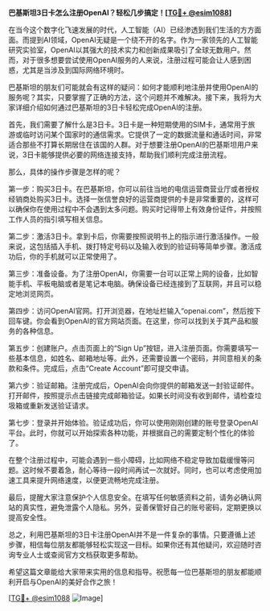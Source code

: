 **巴基斯坦3日卡怎么注册OpenAI？轻松几步搞定！[[TG💪+ @esim1088](https://t.me/s/esim1088)]**

在当今这个数字化飞速发展的时代，人工智能（AI）已经渗透到我们生活的方方面面。而提到AI领域，OpenAI无疑是一个绕不开的名字。作为一家领先的人工智能研究实验室，OpenAI以其强大的技术实力和创新成果吸引了全球无数用户。然而，对于很多想要尝试使用OpenAI服务的人来说，注册过程可能会让人感到困惑，尤其是当涉及到国际网络环境时。

巴基斯坦的朋友们可能就会有这样的疑问：如何才能顺利地注册并使用OpenAI的服务呢？其实，只要掌握了正确的方法，这个问题并不难解决。接下来，我将为大家详细介绍如何通过巴基斯坦的3日卡轻松完成OpenAI的注册。

首先，我们需要了解什么是3日卡。3日卡是一种短期使用的SIM卡，通常用于旅游或临时访问某个国家时的通信需求。它提供了一定的数据流量和通话时间，非常适合那些不打算长期居住在该国的人群。对于想要注册OpenAI的巴基斯坦用户来说，3日卡能够提供必要的网络连接支持，帮助我们顺利完成注册流程。

那么，具体的操作步骤是怎样的呢？

第一步：购买3日卡。在巴基斯坦，你可以前往当地的电信运营商营业厅或者授权经销商处购买3日卡。选择一张信誉良好的运营商提供的卡是非常重要的，这样可以确保你在使用过程中不会遇到太多问题。购买时记得带上有效身份证件，并按照工作人员的指引填写相关信息。

第二步：激活3日卡。拿到卡后，你需要按照说明书上的指示进行激活操作。一般来说，这包括插入手机、拨打特定号码以及输入收到的验证码等简单步骤。激活成功后，你的手机就可以正常使用了。

第三步：准备设备。为了注册OpenAI，你需要一台可以正常上网的设备，比如智能手机、平板电脑或者是笔记本电脑。确保设备已经连接到了互联网，并且可以稳定地浏览网页。

第四步：访问OpenAI官网。打开浏览器，在地址栏输入“openai.com”，然后按下回车键。你会看到OpenAI的官方网站页面。在这里，你可以找到关于其产品和服务的各种信息。

第五步：创建账户。点击页面上的“Sign Up”按钮，进入注册页面。你需要填写一些基本信息，如姓名、邮箱地址等。此外，还需要设置一个密码，并同意相关的条款和条件。完成后，点击“Create Account”即可提交申请。

第六步：验证邮箱。注册完成后，OpenAI会向你提供的邮箱发送一封验证邮件。打开邮件，按照提示点击链接完成邮箱验证。如果长时间没有收到邮件，请检查垃圾箱或重新发送验证请求。

第七步：登录并开始体验。验证成功后，你可以使用刚刚创建的账号登录OpenAI平台。此时，你就可以开始探索各种功能，并根据自己的需要定制个性化的体验了。

在整个注册过程中，可能会遇到一些小障碍，比如网络不稳定导致加载缓慢等问题。这时候不要着急，耐心等待一段时间再试一次就好。同时，也可以考虑使用加速工具来提升网络速度，以便更流畅地完成注册。

最后，提醒大家注意保护个人信息安全。在填写任何敏感资料之前，请务必确认网站的真实性，避免泄露个人隐私。另外，妥善保管好自己的账号密码，定期更换以提高安全性。

总之，利用巴基斯坦的3日卡注册OpenAI并不是一件复杂的事情。只要遵循上述步骤，相信每位朋友都能够轻松实现这一目标。如果你还有其他疑问，欢迎随时咨询专业人士或查阅官方文档获取更多帮助。

希望这篇文章能给大家带来实用的信息和指导。祝愿每一位巴基斯坦的朋友都能顺利开启与OpenAI的美好合作之旅！

[[TG💪+ @esim1088](https://t.me/s/esim1088) ![Image](https://i.postimg.cc/4NQfJmqS/Snipaste-2025-05-13-00-14-12.png)]